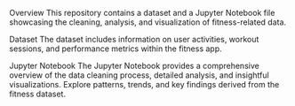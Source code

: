 Overview
This repository contains a dataset and a Jupyter Notebook file showcasing the cleaning, analysis, and visualization of fitness-related data.

Dataset
The dataset includes information on user activities, workout sessions, and performance metrics within the fitness app.

Jupyter Notebook
The Jupyter Notebook provides a comprehensive overview of the data cleaning process, detailed analysis, and insightful visualizations. 
Explore patterns, trends, and key findings derived from the fitness dataset.
